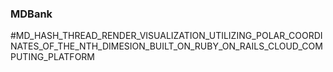 ### MDBank


#MD_HASH_THREAD_RENDER_VISUALIZATION_UTILIZING_POLAR_COORDINATES_OF_THE_NTH_DIMESION_BUILT_ON_RUBY_ON_RAILS_CLOUD_COMPUTING_PLATFORM

